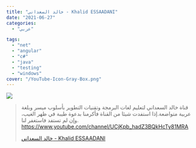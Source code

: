 ```yaml
---
title: "خالد السعداني - Khalid ESSAADANI"
date: "2021-06-27"
categories:
  - "عربي"

tags:
  - "net"
  - "angular"
  - "c#"
  - "java"
  - "testing"
  - "windows"
cover: "/YouTube-Icon-Gray-Box.png"
---
```


![](https://yt3.ggpht.com/ytc/AKedOLSdPDzKB_WOGqGwuXNsVKkAwsmHWQY5yCFlapzdoQ=s176-c-k-c0x00ffffff-no-rj)

> قناة خالد السعداني لتعليم لغات البرمجة وتقنيات التطوير بأسلوب ميسر وبلغة عربية متواضعة.إذا استفدت شيئا من القناة فأكرمنا بدعوة طيبة في ظهر الغيب، وإن لم تستفد فاستغفر لنا. https://www.youtube.com/channel/UCjKpb_hadZ3BQkHcTy81MRA
>
> [خالد السعداني - Khalid ESSAADANI](https://www.youtube.com/channel/UCjKpb_hadZ3BQkHcTy81MRA)
